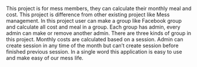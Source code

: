 This project is for mess members, they can calculate their monthly meal and cost. This project is difference from other existing project like Mess management. In this project user can make a group like Facebook group and calculate all cost and meal in a group. Each group has admin, every admin can make or remove another admin. There are three kinds of group in this project. Monthly costs are calculated based on a session. Admin can create session in any time of the month but can’t create session before finished previous session.
In a single word this application is easy to use and make easy of our mess life.
